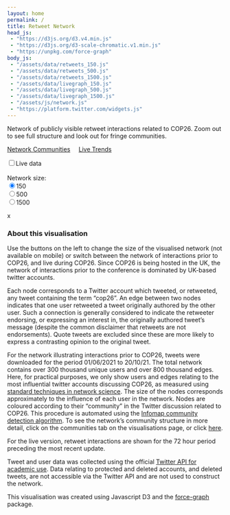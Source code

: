 ```yaml
---
layout: home
permalink: /
title: Retweet Network
head_js:
 - "https://d3js.org/d3.v4.min.js"
 - "https://d3js.org/d3-scale-chromatic.v1.min.js"
 - "https://unpkg.com/force-graph"
body_js:
 - "/assets/data/retweets_150.js"
 - "/assets/data/retweets_500.js"
 - "/assets/data/retweets_1500.js"
 - "/assets/data/livegraph_150.js"
 - "/assets/data/livegraph_500.js"
 - "/assets/data/livegraph_1500.js"
 - "/assets/js/network.js"
 - "https://platform.twitter.com/widgets.js"
---
```

    
<p class="text-center">
Network of publicly visible retweet interactions related to COP26. Zoom out to see full structure and look out for fringe communities. 
</p>

<p class="text-center">
<a href="/visualisation/communities">Network Communities</a>  &nbsp;&nbsp;&nbsp; <a href="/visualisation/trends">Live Trends</a>
</p>

<div class="controls small">
  <input type="checkbox" id="live" onClick="ToggleLive()"><label for="live" class="small">Live data</label><br/>
  <br/>
  <div class="hide-sm">
    Network size:<br/>
    <input name="size" value="150"  onclick="LoadNetwork(150 )"  type="radio" checked><label for="150" >150</label><br/>
    <input name="size" value="500"  onclick="LoadNetwork(500 )"  type="radio"><label for="500" >500</label><br/>
    <input name="size" value="1500" onclick="LoadNetwork(1500)"  type="radio"><label for="1500">1500</label><br/>
  </div>
  <p class="small" id="updated"></p>
</div>

<div id="graph">
</div>

<div id="panel" class="hide hide-sm">
  <a id="exit" onclick="ClosePanel()">x</a>
  <h3 id="panel_title"></h3>
  <div id="panel_content" class="text-center"></div>
</div>

### About this visualisation

Use the buttons on the left to change the size of the visualised network (not available on mobile) or switch between the network of interactions prior to COP26, and live during COP26. Since COP26 is being hosted in the UK, the network of interactions prior to the conference is dominated by UK-based twitter accounts.

Each node corresponds to a Twitter account which tweeted, or retweeted, any tweet containing the term “cop26”. An edge between two nodes indicates that one user retweeted a tweet originally authored by the other user. Such a connection is generally considered to indicate the retweeter endorsing, or expressing an interest in, the originally authored tweet’s message (despite the common disclaimer that retweets are not endorsements). Quote tweets are excluded since these are more likely to express a contrasting opinion to the original tweet.

For the network illustrating interactions prior to COP26, tweets were downloaded for the period 01/06/2021 to 20/10/21. The total network contains over 300 thousand unique users and over 800 thousand edges. Here, for practical purposes, we only show users and edges relating to the most influential twitter accounts discussing COP26, as measured using <a target="_blank" href="https://en.wikipedia.org/wiki/PageRank">standard techniques in network science</a>. The size of the nodes corresponds approximately to the influence of each user in the network. Nodes are coloured according to their “community” in the Twitter discussion related to COP26. This procedure is automated using the <a target="_blank" href="https://towardsdatascience.com/infomap-algorithm-9b68b7e8b86">Infomap community detection algorithm</a>. To see the network’s community structure in more detail, click on the communities tab on the visualisations page, or click <a href="/visualisation/communities">here</a>.

For the live version, retweet interactions are shown for the 72 hour period preceding the most recent update.

Tweet and user data was collected using the official <a href="https://developer.twitter.com/en/products/twitter-api/academic-research">Twitter API for academic use</a>. Data relating to protected and deleted accounts, and deleted tweets, are not accessible via the Twitter API and are not used to construct the network.

This visualisation was created using Javascript D3 and the <a target="_blank" href="https://github.com/vasturiano/force-graph">force-graph</a> package.



